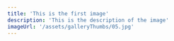 ```yaml
---
title: 'This is the first image'
description: 'This is the description of the image'
imageUrl: '/assets/galleryThumbs/05.jpg'
---
```

